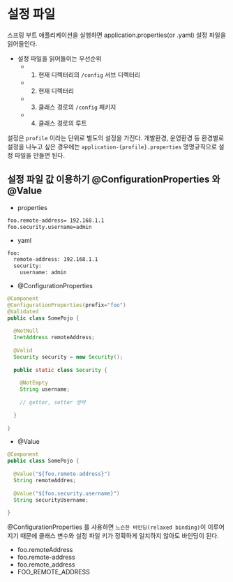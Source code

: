 # 설정 파일
  
스프링 부트 애플리케이션을 실행하면 application.properties(or .yaml) 설정 파일을 읽어들인다.

- 설정 파일을 읽어들이는 우선순위
  - 1. 현재 디렉터리의 `/config` 서브 디렉터리
  - 2. 현재 디렉터리
  - 3. 클래스 경로의 `/config` 패키지
  - 4. 클래스 경로의 루트
  
설정은 `profile` 이라는 단위로 별도의 설정을 가진다. 개발환경, 운영환경 등 환경별로 설정을 나누고 싶은 경우에는 `application-{profile}.properties` 명명규칙으로 설정 파일을 만들면 된다.

## 설정 파일 값 이용하기 @ConfigurationProperties 와 @Value

- properties

```xml
foo.remote-address= 192.168.1.1
foo.security.username=admin
```

- yaml

```xml
foo:
  remote-address: 192.168.1.1
  security:
    username: admin
```

- @ConfigurationProperties

```java
@Component
@ConfigurationProperties(prefix="foo")
@Validated
public class SomePojo {
  
  @NotNull
  InetAddress remoteAddress;
  
  @Valid
  Security security = new Security();
  
  public static class Security {
    
    @NotEmpty
    String username;
    
    // getter, setter 생략
    
  }
  
}
```

- @Value

```java
@Component
public class SomePojo {
  
  @Value("${foo.remote-address}")
  String remoteAddres;
  
  @Value("${foo.security.username}")
  String securityUsername;
  
}
```

@ConfigurationProperties 를 사용하면 `느슨한 바인딩(relaxed binding)`이 이루어지기 때문에 클래스 변수와 설정 파일 키가 정확하게 일치하지 않아도 바인딩이 된다.

- foo.remoteAddress
- foo.remote-address
- foo.remote_address
- FOO_REMOTE_ADDRESS

